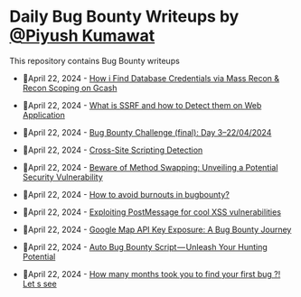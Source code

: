 # Daily Bug Bounty Writeups by [@Piyush Kumawat](https://twitter.com/piyush_supiy) 
This repository contains Bug Bounty writeups

<!-- BLOG-POST-LIST:START -->
 - 💯April 22, 2024 - [How i Find Database Credentials via Mass Recon &amp; Recon Scoping on Gcash](https://ph-hitachi.medium.com/how-i-find-database-credentials-via-mass-recon-recon-scoping-on-gcash-f43a0dae3ec1?source=rss------bug_bounty-5) 

 - 💯April 22, 2024 - [What is SSRF and how to Detect them on Web Application](https://alvinbijo.medium.com/what-is-ssrf-and-how-to-detect-them-on-web-application-687820c4d097?source=rss------bug_bounty-5) 

 - 💯April 22, 2024 - [Bug Bounty Challenge &lpar;final&rpar;: Day 3–22/04/2024](https://wallotry.medium.com/bug-bounty-challenge-final-day-3-22-04-2024-51adde52bf60?source=rss------bug_bounty-5) 

 - 💯April 22, 2024 - [Cross-Site Scripting Detection](https://medium.com/@b.c114303/cross-site-scripting-detection-b35e4bd744b3?source=rss------bug_bounty-5) 

 - 💯April 22, 2024 - [Beware of Method Swapping: Unveiling a Potential Security Vulnerability](https://medium.com/@hoosgamer/beware-of-method-swapping-unveiling-a-potential-security-vulnerability-cc66c867e3b2?source=rss------bug_bounty-5) 

 - 💯April 22, 2024 - [How to avoid burnouts in bugbounty?](https://medium.com/@mr_prey3r/how-to-avoid-burnouts-in-bugbounty-4d97e14f1ff1?source=rss------bug_bounty-5) 

 - 💯April 22, 2024 - [Exploiting PostMessage for cool XSS vulnerabilities](https://manasharsh.medium.com/exploiting-postmessage-for-cool-xss-vulnerabilities-cbea132398e1?source=rss------bug_bounty-5) 

 - 💯April 22, 2024 - [Google Map API Key Exposure: A Bug Bounty Journey](https://medium.com/@iamrizwanvp/google-map-api-key-exposure-a-bug-bounty-journey-6e0bb1560961?source=rss------bug_bounty-5) 

 - 💯April 22, 2024 - [Auto Bug Bounty Script — Unleash Your Hunting Potential](https://medium.com/@psychomong/auto-bug-bounty-script-unleash-your-hunting-potential-7ecd6ad417ea?source=rss------bug_bounty-5) 

 - 💯April 22, 2024 - [How many months took you to find your first bug ?! Let s see](https://medium.com/@aiz3nsk/how-many-months-took-you-to-find-your-first-bug-let-s-see-c48e4cce0c29?source=rss------bug_bounty-5) 
<!-- BLOG-POST-LIST:END -->
